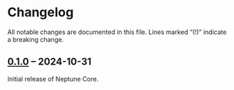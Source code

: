 # Changelog

All notable changes are documented in this file.
Lines marked “(!)” indicate a breaking change.

## [0.1.0](https://github.com/Neptune-Crypto/neptune-core/compare/c951cd1b2e92213e2866b87e9fe62686b9e30548..v0.1.0) – 2024-10-31

Initial release of Neptune Core.
